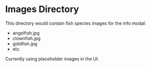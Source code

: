 # Images Directory

This directory would contain fish species images for the info modal:
- angelfish.jpg
- clownfish.jpg  
- goldfish.jpg
- etc.

Currently using placeholder images in the UI.